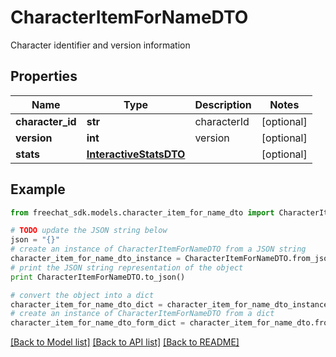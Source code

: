 # CharacterItemForNameDTO

Character identifier and version information

## Properties

Name | Type | Description | Notes
------------ | ------------- | ------------- | -------------
**character_id** | **str** | characterId | [optional] 
**version** | **int** | version | [optional] 
**stats** | [**InteractiveStatsDTO**](InteractiveStatsDTO.md) |  | [optional] 

## Example

```python
from freechat_sdk.models.character_item_for_name_dto import CharacterItemForNameDTO

# TODO update the JSON string below
json = "{}"
# create an instance of CharacterItemForNameDTO from a JSON string
character_item_for_name_dto_instance = CharacterItemForNameDTO.from_json(json)
# print the JSON string representation of the object
print CharacterItemForNameDTO.to_json()

# convert the object into a dict
character_item_for_name_dto_dict = character_item_for_name_dto_instance.to_dict()
# create an instance of CharacterItemForNameDTO from a dict
character_item_for_name_dto_form_dict = character_item_for_name_dto.from_dict(character_item_for_name_dto_dict)
```
[[Back to Model list]](../README.md#documentation-for-models) [[Back to API list]](../README.md#documentation-for-api-endpoints) [[Back to README]](../README.md)


